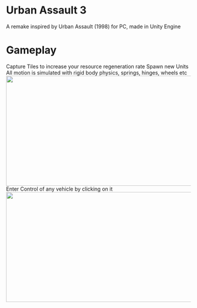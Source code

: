 # Urban Assault 3
A remake inspired by Urban Assault (1998) for PC, made in Unity Engine

# Gameplay
Capture Tiles to increase your resource regeneration rate
Spawn new Units
All motion is simulated with rigid body physics, springs, hinges, wheels etc
<img src="pictures/ua3_2.gif" width="600" height="300">
Enter Control of any vehicle by clicking on it
<img src="pictures/ua3_1.gif" width="600" height="300">

